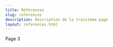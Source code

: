 ```yaml
---
title: Références
slug: references
description: Description de la troisième page
layout: references.html
---
```


Page 3
